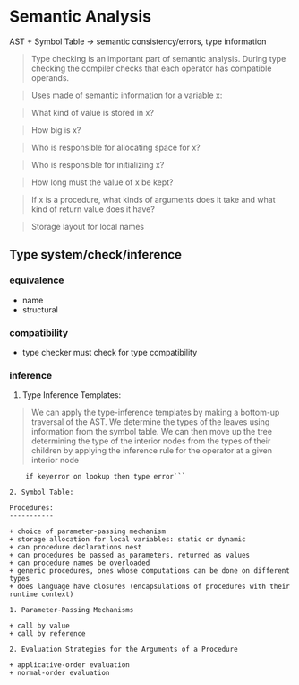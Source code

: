 # Semantic Analysis

AST + Symbol Table -> semantic consistency/errors, type information

>Type checking is an important part of semantic analysis. During type checking the compiler checks that each operator has compatible operands.

>Uses made of semantic information for a variable x:

>What kind of value is stored in x?

>How big is x?

>Who is responsible for allocating space for x?

>Who is responsible for initializing x?

>How long must the value of x be kept?

>If x is a procedure, what kinds of arguments does it take and what kind of return value does it have?

>Storage layout for local names

Type system/check/inference
--------------------
### equivalence
+ name
+ structural

### compatibility
+ type checker must check for type compatibility

### inference


1. Type Inference Templates:

>We can apply the type-inference templates by making a bottom-up traversal 
>of the AST. We determine the types of the leaves using information from the 
>symbol table. We can then move up the tree determining the type of the interior
>nodes from the types of their children by applying the inference rule for the 
>operator at a given interior node

```template == hash on (operator, n.type, n2.type)
	if keyerror on lookup then type error```

2. Symbol Table:

Procedures:
-----------

+ choice of parameter-passing mechanism
+ storage allocation for local variables: static or dynamic
+ can procedure declarations nest
+ can procedures be passed as parameters, returned as values
+ can procedure names be overloaded
+ generic procedures, ones whose computations can be done on different types
+ does language have closures (encapsulations of procedures with their runtime context)

1. Parameter-Passing Mechanisms

+ call by value
+ call by reference

2. Evaluation Strategies for the Arguments of a Procedure

+ applicative-order evaluation
+ normal-order evaluation